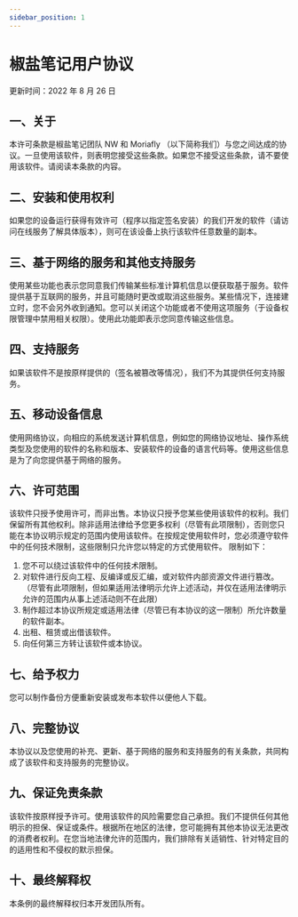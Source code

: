 ```yaml
---
sidebar_position: 1
---
```


# 椒盐笔记用户协议

更新时间：2022 年 8 月 26 日

## 一、关于

本许可条款是椒盐笔记团队 NW 和 Moriafly （以下简称我们）与您之间达成的协议。一旦使用该软件，则表明您接受这些条款。如果您不接受这些条款，请不要使用该软件。请阅读本条款的内容。

## 二、安装和使用权利

如果您的设备运行获得有效许可（程序以指定签名安装）的我们开发的软件（请访问在线服务了解具体版本），则可在该设备上执行该软件任意数量的副本。

## 三、基于网络的服务和其他支持服务

使用某些功能也表示您同意我们传输某些标准计算机信息以便获取基于服务。软件提供基于互联网的服务，并且可能随时更改或取消这些服务。某些情况下，连接建立时，您不会另外收到通知。您可以关闭这个功能或者不使用这项服务（于设备权限管理中禁用相关权限）。使用此功能即表示您同意传输这些信息。

## 四、支持服务

如果该软件不是按原样提供的（签名被篡改等情况），我们不为其提供任何支持服务。

## 五、移动设备信息

使用网络协议，向相应的系统发送计算机信息，例如您的网络协议地址、操作系统类型及您使用的软件的名称和版本、安装软件的设备的语言代码等。使用这些信息是为了向您提供基于网络的服务。

## 六、许可范围

该软件只授予使用许可，而非出售。本协议只授予您某些使用该软件的权利。我们保留所有其他权利。除非适用法律给予您更多权利（尽管有此项限制），否则您只能在本协议明示规定的范围内使用该软件。在按规定使用软件时，您必须遵守软件中的任何技术限制，这些限制只允许您以特定的方式使用软件。
限制如下：
1. 您不可以绕过该软件中的任何技术限制。
2. 对软件进行反向工程、反编译或反汇编，或对软件内部资源文件进行篡改。（尽管有此项限制，但如果适用法律明示允许上述活动，并仅在适用法律明示允许的范围内从事上述活动则不在此限）
3. 制作超过本协议所规定或适用法律（尽管已有本协议的这一限制）所允许数量的软件副本。
4. 出租、租赁或出借该软件。
5. 向任何第三方转让该软件或本协议。

## 七、给予权力

您可以制作备份方便重新安装或发布本软件以便他人下载。

## 八、完整协议

本协议以及您使用的补充、更新、基于网络的服务和支持服务的有关条款，共同构成了该软件和支持服务的完整协议。

## 九、保证免责条款

该软件按原样授予许可。使用该软件的风险需要您自己承担。我们不提供任何其他明示的担保、保证或条件。根据所在地区的法律，您可能拥有其他本协议无法更改的消费者权利。在您当地法律允许的范围内，我们排除有关适销性、针对特定目的的适用性和不侵权的默示担保。

## 十、最终解释权

本条例的最终解释权归本开发团队所有。